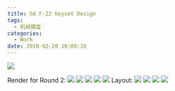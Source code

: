 ```yaml
---
title: SA F-22 Keyset Design
tags:
  - 机械键盘
categories:
  - Work
date: 2018-02-20 10:09:33
---
```


![](http://image.psdpi.com/image/f-22/sa_F22_68_oc2.jpg-1920)

<!-- less -->

Render for Round 2:
![](http://image.psdpi.com/image/f-22/sa_F22_68_oc2.jpg-1920)
![](http://image.psdpi.com/image/f-22/sa_F22_68_oc.jpg-1920)
![](http://image.psdpi.com/image/f-22/sa_F22_68_oc3.jpg-1920)
![](http://image.psdpi.com/image/f-22/sa_F22_87_oc.jpg-1920)
![](http://image.psdpi.com/image/f-22/sa_F22_87_oc2.jpg-1920) 
Layout: 
![](http://image.psdpi.com/image/f-22sa_F22_a.jpg-1920)
![](http://image.psdpi.com/image/f-22sa_F22_b.jpg-1920)
![](http://image.psdpi.com/image/f-22sa_F22_m.jpg-1920)
![](http://image.psdpi.com/image/f-22sa_F22_style.jpg-1920) 